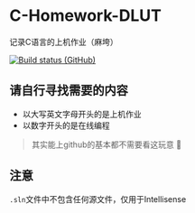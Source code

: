# C-Homework-DLUT
记录C语言的上机作业（麻垮）

[![Build status (GitHub)](https://img.shields.io/github/workflow/status/Two-Super-Boss/C-Homework-DLUT/Compile-CI/master?label=GitHub%20Action&logo=github&cacheSeconds=600)](https://github.com/Two-Super-Boss/C-Homework-DLUT/actions)

## 请自行寻找需要的内容
- 以大写英文字母开头的是上机作业
- 以数字开头的是在线编程
> 其实能上github的基本都不需要看这玩意 :dog:
## 注意
```.sln```文件中不包含任何源文件，仅用于Intellisense